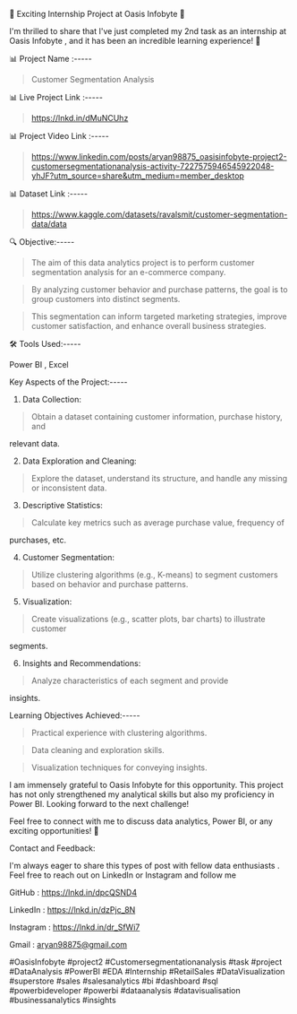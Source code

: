 🚀 Exciting Internship Project at Oasis Infobyte 🚀


I'm thrilled to share that I've just completed my 2nd task as an internship at Oasis Infobyte , and it has been an incredible learning experience! 🎉







📊 Project Name :-----



> Customer Segmentation Analysis







📊 Live Project Link :-----



> https://lnkd.in/dMuNCUhz





📊 Project Video Link :-----



> https://www.linkedin.com/posts/aryan98875_oasisinfobyte-project2-customersegmentationanalysis-activity-7227575946545922048-yhJF?utm_source=share&utm_medium=member_desktop







📊 Dataset Link :-----



> https://www.kaggle.com/datasets/ravalsmit/customer-segmentation-data/data







🔍 Objective:-----



> The aim of this data analytics project is to perform customer segmentation analysis for an e-commerce company.

> By analyzing customer behavior and purchase patterns, the goal is to group customers into distinct segments. 

> This segmentation can inform targeted marketing strategies, improve customer satisfaction, and enhance overall business strategies.







🛠️ Tools Used:-----



 Power BI , Excel 







Key Aspects of the Project:-----







1. Data Collection: 

> Obtain a dataset containing customer information, purchase history, and

relevant data.

2. Data Exploration and Cleaning:  

> Explore the dataset, understand its structure, and handle any missing or inconsistent data.

3. Descriptive Statistics:

> Calculate key metrics such as average purchase value, frequency of

purchases, etc.

4. Customer Segmentation: 

> Utilize clustering algorithms (e.g., K-means) to segment customers based on behavior and purchase patterns.

5. Visualization:

> Create visualizations (e.g., scatter plots, bar charts) to illustrate customer

segments.

6. Insights and Recommendations: 

> Analyze characteristics of each segment and provide

insights.











Learning Objectives Achieved:-----







> Practical experience with clustering algorithms.

> Data cleaning and exploration skills.

> Visualization techniques for conveying insights.





I am immensely grateful to Oasis Infobyte for this opportunity. This project has not only strengthened my analytical skills but also my proficiency in Power BI. Looking forward to the next challenge!



Feel free to connect with me to discuss data analytics, Power BI, or any exciting opportunities! 🌟







Contact and Feedback:



I'm always eager to share this types of post with fellow data enthusiasts . Feel free to reach out on LinkedIn or Instagram and follow me







GitHub : https://lnkd.in/dpcQSND4



LinkedIn : https://lnkd.in/dzPjc_8N 



Instagram : https://lnkd.in/dr_SfWi7



Gmail : aryan98875@gmail.com







#OasisInfobyte #project2 #Customersegmentationanalysis #task #project #DataAnalysis #PowerBI #EDA #Internship #RetailSales #DataVisualization  #superstore #sales #salesanalytics #bi #dashboard #sql #powerbideveloper #powerbi #dataanalysis #datavisualisation #businessanalytics #insights
